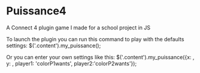 # Puissance4
A Connect 4 plugin game I made for a school project in JS

To launch the plugin you can run this command to play with the defaults settings:
$('.content').my_puissance();

Or you can enter your own settings like this:
$('.content').my_puissance({x: , y: , player1: 'colorP1wants', player2:'colorP2wants'});
